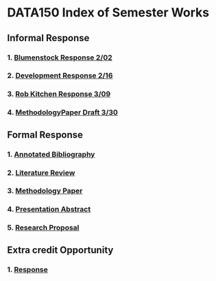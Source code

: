 # DATA150 Index of Semester Works

## Informal Response

### 1. [Blumenstock Response 2/02](https://serena-zheyiliu.github.io/DATA150_Serena/blumenstock.html)
### 2. [Development Response 2/16](https://serena-zheyiliu.github.io/DATA150_Serena/Feb16th.html)
### 3. [Rob Kitchen Response 3/09](https://serena-zheyiliu.github.io/DATA150_Serena/RobKitchen.html)
### 4. [MethodologyPaper Draft 3/30](https://serena-zheyiliu.github.io/DATA150_Serena/MethodologyPaperDraft.html)

## Formal Response

### 1. [Annotated Bibliography](https://serena-zheyiliu.github.io/DATA150_Serena/Annotation.html)

### 2. [Literature Review](https://serena-zheyiliu.github.io/DATA150_Serena/LiteratureReview.html)

### 3. [Methodology Paper](https://serena-zheyiliu.github.io/DATA150_Serena/MethodologyPaper.html)

### 4. [Presentation Abstract](https://serena-zheyiliu.github.io/DATA150_Serena/Abstract.html)

### 5. [Research Proposal](https://serena-zheyiliu.github.io/DATA150_Serena/ResearchProposal.html)

## Extra credit Opportunity
### 1. [Response](https://serena-zheyiliu.github.io/DATA150_Serena/ExtraCreditOpportunity.html)
